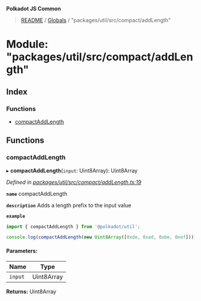 **Polkadot JS Common**

> [README](../README.md) / [Globals](../globals.md) / "packages/util/src/compact/addLength"

# Module: "packages/util/src/compact/addLength"

## Index

### Functions

* [compactAddLength](_packages_util_src_compact_addlength_.md#compactaddlength)

## Functions

### compactAddLength

▸ **compactAddLength**(`input`: Uint8Array): Uint8Array

*Defined in [packages/util/src/compact/addLength.ts:19](https://github.com/polkadot-js/common/blob/13ae8665/packages/util/src/compact/addLength.ts#L19)*

**`name`** compactAddLength

**`description`** Adds a length prefix to the input value

**`example`** 
<BR>

```javascript
import { compactAddLength } from '@polkadot/util';

console.log(compactAddLength(new Uint8Array([0xde, 0xad, 0xbe, 0xef]))); // Uint8Array([4 << 2, 0xde, 0xad, 0xbe, 0xef])
```

#### Parameters:

Name | Type |
------ | ------ |
`input` | Uint8Array |

**Returns:** Uint8Array
